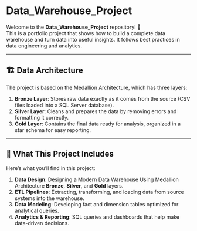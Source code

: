 # Data_Warehouse_Project

Welcome to the **Data_Warehouse_Project** repository! 🚀  
This is a portfolio project that shows how to build a complete data warehouse and turn data into useful insights. It follows best practices in data engineering and analytics.

---
## 🏗️ Data Architecture

The project is based on the Medallion Architecture, which has three layers:


1. **Bronze Layer**: Stores raw data exactly as it comes from the source (CSV files loaded into a SQL Server database).
2. **Silver Layer**: Cleans and prepares the data by removing errors and formatting it correctly.
3. **Gold Layer**: Contains the final data ready for analysis, organized in a star schema for easy reporting.

---
## 📖 What This Project Includes

Here’s what you’ll find in this project:

1. **Data Design**: Designing a Modern Data Warehouse Using Medallion Architecture **Bronze**, **Silver**, and **Gold** layers.
2. **ETL Pipelines**: Extracting, transforming, and loading data from source systems into the warehouse.
3. **Data Modeling**: Developing fact and dimension tables optimized for analytical queries.
4. **Analytics & Reporting**: SQL queries and dashboards that help make data-driven decisions.

